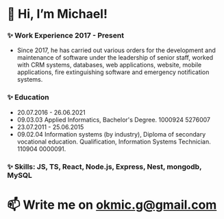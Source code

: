 # 👋 Hi, I’m Michael!
### ✨ Work Experience 2017 - Present
- Since 2017, he has carried out various orders for the development and maintenance of software under the leadership of senior staff, worked with CRM systems, databases, web applications, website, mobile applications, fire extinguishing software and emergency notification systems.
### ✨ Education
- 20.07.2016 - 26.06.2021
- 09.03.03 Applied Informatics, Bachelor's Degree. 1000924 5276007
- 23.07.2011 - 25.06.2015
- 09.02.04 Information systems (by industry), Diploma of secondary vocational education. Qualification, Information Systems Technician. 110904 0000091.
### ✨ Skills: JS, TS, React, Node.js, Express, Nest, mongodb, MySQL 
# 📫 Write me on okmic.g@gmail.com
